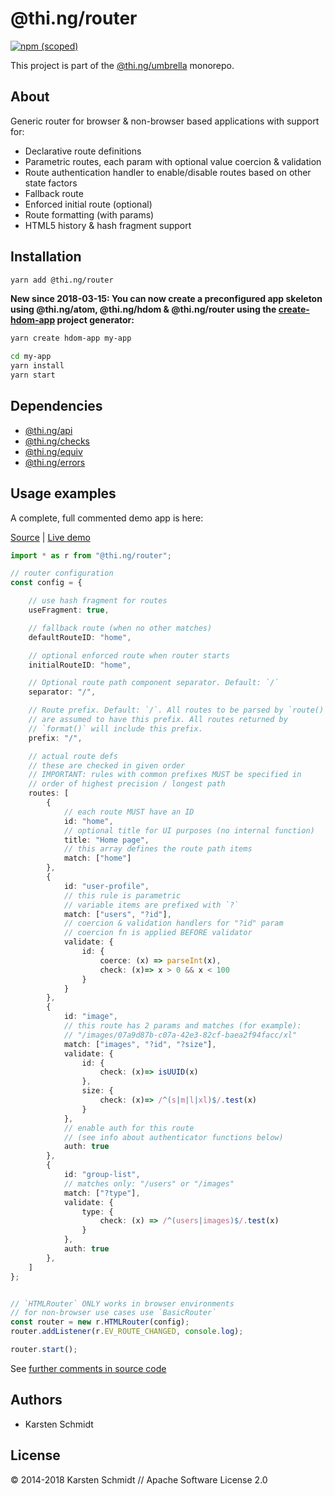 # @thi.ng/router

[![npm (scoped)](https://img.shields.io/npm/v/@thi.ng/router.svg)](https://www.npmjs.com/package/@thi.ng/router)

This project is part of the
[@thi.ng/umbrella](https://github.com/thi-ng/umbrella/) monorepo.

## About

Generic router for browser & non-browser based applications with support
for:

- Declarative route definitions
- Parametric routes, each param with optional value coercion &
  validation
- Route authentication handler to enable/disable routes based on other
  state factors
- Fallback route
- Enforced initial route (optional)
- Route formatting (with params)
- HTML5 history & hash fragment support

## Installation

```bash
yarn add @thi.ng/router
```

**New since 2018-03-15: You can now create a preconfigured app skeleton
using @thi.ng/atom, @thi.ng/hdom & @thi.ng/router using the
[create-hdom-app](https://github.com/thi-ng/create-hdom-app) project
generator:**

```bash
yarn create hdom-app my-app

cd my-app
yarn install
yarn start
```

## Dependencies

- [@thi.ng/api](https://github.com/thi-ng/umbrella/tree/master/packages/api)
- [@thi.ng/checks](https://github.com/thi-ng/umbrella/tree/master/packages/checks)
- [@thi.ng/equiv](https://github.com/thi-ng/umbrella/tree/master/packages/equiv)
- [@thi.ng/errors](https://github.com/thi-ng/umbrella/tree/master/packages/errors)

## Usage examples

A complete, full commented demo app is here:

[Source](https://github.com/thi-ng/umbrella/blob/master/examples/router-basics/) |
[Live demo](https://demo.thi.ng/umbrella/router-basics/)

```ts
import * as r from "@thi.ng/router";

// router configuration
const config = {

    // use hash fragment for routes
    useFragment: true,

    // fallback route (when no other matches)
    defaultRouteID: "home",

    // optional enforced route when router starts
    initialRouteID: "home",

    // Optional route path component separator. Default: `/`
    separator: "/",

    // Route prefix. Default: `/`. All routes to be parsed by `route()`
    // are assumed to have this prefix. All routes returned by
    // `format()` will include this prefix.
    prefix: "/",

    // actual route defs
    // these are checked in given order
    // IMPORTANT: rules with common prefixes MUST be specified in
    // order of highest precision / longest path
    routes: [
        {
            // each route MUST have an ID
            id: "home",
            // optional title for UI purposes (no internal function)
            title: "Home page",
            // this array defines the route path items
            match: ["home"]
        },
        {
            id: "user-profile",
            // this rule is parametric
            // variable items are prefixed with `?`
            match: ["users", "?id"],
            // coercion & validation handlers for "?id" param
            // coercion fn is applied BEFORE validator
            validate: {
                id: {
                    coerce: (x) => parseInt(x),
                    check: (x)=> x > 0 && x < 100
                }
            }
        },
        {
            id: "image",
            // this route has 2 params and matches (for example):
            // "/images/07a9d87b-c07a-42e3-82cf-baea2f94facc/xl"
            match: ["images", "?id", "?size"],
            validate: {
                id: {
                    check: (x)=> isUUID(x)
                },
                size: {
                    check: (x)=> /^(s|m|l|xl)$/.test(x)
                }
            },
            // enable auth for this route
            // (see info about authenticator functions below)
            auth: true
        },
        {
            id: "group-list",
            // matches only: "/users" or "/images"
            match: ["?type"],
            validate: {
                type: {
                    check: (x) => /^(users|images)$/.test(x)
                }
            },
            auth: true
        },
    ]
};


// `HTMLRouter` ONLY works in browser environments
// for non-browser use cases use `BasicRouter`
const router = new r.HTMLRouter(config);
router.addListener(r.EV_ROUTE_CHANGED, console.log);

router.start();
```

See [further comments in source
code](https://github.com/thi-ng/umbrella/blob/master/packages/router/src/api.ts)

## Authors

- Karsten Schmidt

## License

&copy; 2014-2018 Karsten Schmidt // Apache Software License 2.0

